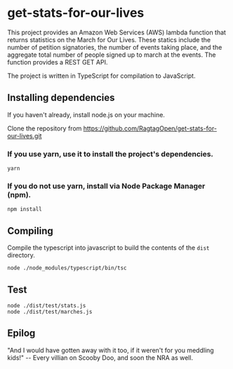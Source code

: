 # get-stats-for-our-lives

This project provides an Amazon Web Services (AWS) lambda function that returns statistics on the March for Our Lives.  These statics include the number of petition signatories, the number of events taking place, and the aggregate total number of people signed up to march at the events.  The function provides a REST GET API.

The project is written in TypeScript for compilation to JavaScript.

## Installing dependencies
If you haven't already, install node.js on your machine.

Clone the repository from https://github.com/RagtagOpen/get-stats-for-our-lives.git

### If you use yarn, use it to install the project's dependencies.
```
yarn
```
### If you do not use yarn, install via Node Package Manager (npm).
```
npm install
```

## Compiling
Compile the typescript into javascript to build the contents of the `dist` directory.
```
node ./node_modules/typescript/bin/tsc
```

## Test
```
node ./dist/test/stats.js
node ./dist/test/marches.js
```
## Epilog
"And I would have gotten away with it too, if it weren't for you meddling kids!" -- Every villian on Scooby Doo, and soon the NRA as well.
